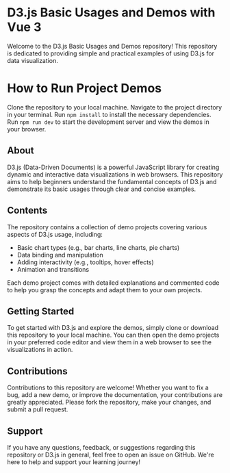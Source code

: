 # D3.js Basic Usages and Demos with Vue 3

Welcome to the D3.js Basic Usages and Demos repository! This repository is dedicated to providing simple and practical examples of using D3.js for data visualization.

# How to Run Project Demos
Clone the repository to your local machine.
Navigate to the project directory in your terminal.
Run `npm install` to install the necessary dependencies.
Run `npm run dev` to start the development server and view the demos in your browser.

## About

D3.js (Data-Driven Documents) is a powerful JavaScript library for creating dynamic and interactive data visualizations in web browsers. This repository aims to help beginners understand the fundamental concepts of D3.js and demonstrate its basic usages through clear and concise examples.

## Contents

The repository contains a collection of demo projects covering various aspects of D3.js usage, including:

- Basic chart types (e.g., bar charts, line charts, pie charts)
- Data binding and manipulation
- Adding interactivity (e.g., tooltips, hover effects)
- Animation and transitions

Each demo project comes with detailed explanations and commented code to help you grasp the concepts and adapt them to your own projects.

## Getting Started

To get started with D3.js and explore the demos, simply clone or download this repository to your local machine. You can then open the demo projects in your preferred code editor and view them in a web browser to see the visualizations in action.

## Contributions

Contributions to this repository are welcome! Whether you want to fix a bug, add a new demo, or improve the documentation, your contributions are greatly appreciated. Please fork the repository, make your changes, and submit a pull request.

## Support

If you have any questions, feedback, or suggestions regarding this repository or D3.js in general, feel free to open an issue on GitHub. We're here to help and support your learning journey!

